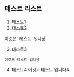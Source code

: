 ## 테스트 리스트
1. 테스트1
2. 테스트2
<pre>이것은 테스트 입니당</pre>
3. 테스트3
```
이것도 테스트 입니당
```
4. 테스트4
    이것도 테스트 입니다4
